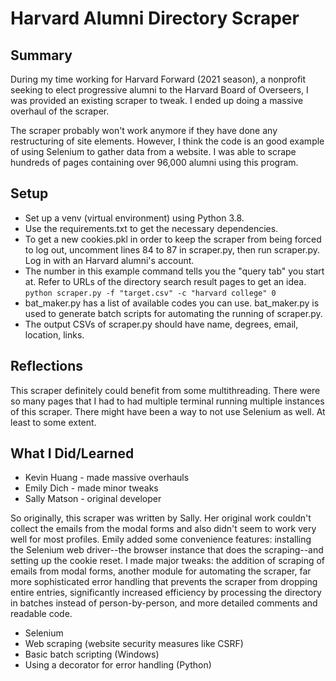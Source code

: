 # Harvard Alumni Directory Scraper
## Summary
During my time working for Harvard Forward (2021 season), a nonprofit seeking to elect progressive alumni to the Harvard Board of Overseers, I was provided an existing scraper to tweak. I ended up doing a massive overhaul of the scraper.

The scraper probably won't work anymore if they have done any restructuring of site elements. However, I think the code is an good example of using Selenium to gather data from a website. I was able to scrape hundreds of pages containing over 96,000 alumni using this program.

## Setup
* Set up a venv (virtual environment) using Python 3.8.
* Use the requirements.txt to get the necessary dependencies.
* To get a new cookies.pkl in order to keep the scraper from being forced to log out, uncomment lines 84 to 87 in scraper.py, then run scraper.py. Log in with an Harvard alumni's account.
* The number in this example command tells you the "query tab" you start at. Refer to URLs of the directory search result pages to get an idea.<br/>
  `python scraper.py -f "target.csv" -c "harvard college" 0`
* bat_maker.py has a list of available codes you can use. bat_maker.py is used to generate batch scripts for automating the running of scraper.py. 
* The output CSVs of scraper.py should have name, degrees, email, location, links.

## Reflections
This scraper definitely could benefit from some multithreading. There were so many pages that I had to had multiple terminal running multiple instances of this scraper. There might have been a way to not use Selenium as well. At least to some extent.

## What I Did/Learned
* Kevin Huang - made massive overhauls
* Emily Dich - made minor tweaks
* Sally Matson - original developer

So originally, this scraper was written by Sally. Her original work couldn't collect the emails from the modal forms and also didn't seem to work very well for most profiles. Emily added some convenience features: installing the Selenium web driver--the browser instance that does the scraping--and setting up the cookie reset. I made major tweaks: the addition of scraping of emails from modal forms, another module for automating the scraper, far more sophisticated error handling that prevents the scraper from dropping entire entries, significantly increased efficiency by processing the directory in batches instead of person-by-person, and more detailed comments and readable code.

* Selenium
* Web scraping (website security measures like CSRF)
* Basic batch scripting (Windows)
* Using a decorator for error handling (Python)
